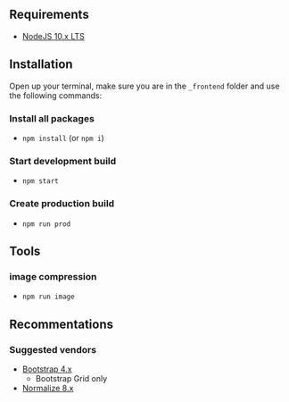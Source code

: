 ## Requirements
- [NodeJS 10.x LTS](https://nodejs.org/en/)


## Installation
Open up your terminal, make sure you are in the `_frontend` folder and use the following commands:

### Install all packages
- `npm install` (or `npm i`)

### Start development build
- `npm start`

### Create production build
- `npm run prod`


## Tools
    
### image compression
- `npm run image`


## Recommentations
    
### Suggested vendors
- [Bootstrap 4.x](https://getbootstrap.com/)
    - Bootstrap Grid only
- [Normalize 8.x](https://necolas.github.io/normalize.css/)
